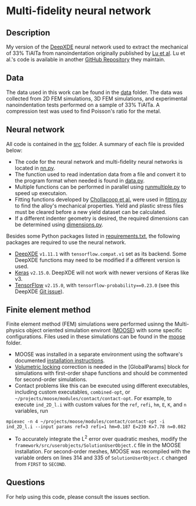 # Multi-fidelity neural network

## Description
My version of the [DeepXDE](https://doi.org/10.1137/19M1274067) neural network used to extract the mechanical of 33% TiAlTa from nanoindentation originally published by [Lu et al](https://doi.org/10.1073/pnas.1922210117). Lu et al.'s code is available in another [GitHub Repository](https://github.com/lululxvi/deep-learning-for-indentation) they maintain.

## Data
The data used in this work can be found in the [data](data) folder. The data was collected from 2D FEM simulations, 3D FEM simulations, and experimental nanoindentation tests performed on a sample of 33% TiAlTa. A compression test was used to find Poisson's ratio for the metal.

## Neural network
All code is contained in the [src](src) folder. A summary of each file is provided below:
- The code for the neural network and multi-fidelity neural networks is located in [nn.py](src/nn.py).
- The function used to read indentation data from a file and convert it to the program format when needed is found in [data.py](src/data.py).
- Multiple functions can be performed in parallel using [runmultiple.py](src/runmultiple.py) to speed up executaion.
- Fitting functions developed by [Chollacoop et al.](https://doi.org/10.1016/S1359-6454(03)00186-1) were used in [fitting.py](src/fitting.py) to find the alloy's mechanical properties. Yield and plastic stress files must be cleared before a new yield dataset can be calculated.
- If a different indenter geometry is desired, the required dimensions can be determined using [dimensions.py](src/dimensions.py).

Besides some Python packages listed in [requirements.txt](src/requirements.txt), the following packages are required to use the neural network.
- [DeepXDE](https://github.com/lululxvi/deepxde) `v1.11.1` with `tensorflow.compat.v1` set as its backend. Some DeepXDE functions may need to be modified if a different version is used.
- [Keras](https://keras.io/) `v2.15.0`. DeepXDE will not work with newer versions of Keras like v3.
- [TensorFlow](https://www.tensorflow.org/) `v2.15.0`, with `tensorflow-probability==0.23.0` (see this DeepXDE [Git issue](https://github.com/lululxvi/deepxde/issues/1682)).

## Finite element method
Finite element method (FEM) simulations were performed usinng the Multi-physics object oriented simulation environt ([MOOSE](https://mooseframework.inl.gov/)) with some specific configurations. Files used in these simulations can be found in the [moose](moose) folder.
- MOOSE was installed in a separate environment using the software's documented [installation instructions](https://mooseframework.inl.gov/releases/moose/2021-09-15/getting_started/installation/). 
- [Volumetric locking](https://mooseframework.inl.gov/modules/solid_mechanics/VolumetricLocking.html) correction is needed in the \[GlobalParams\] block for simulations with first-order shape functions and should be commented for second-order simulations.
- Contact problems like this can be executed using different executables, including custom executables, `combined-opt`, or `~/projects/moose/modules/contact/contact-opt`. For example, to execute `ind_2D_l.i` with custom values for the `ref`, `refi`, `hm`, `E`, `K`, and `n` variables, run
```
mpiexec -n 4 ~/projects/moose/modules/contact/contact-opt -i ind_2D_l.i --input params ref=3 refi=1 hm=0.187 E=230 K=7.78 n=0.082
```
- To accurately integrate the $`\text{L}^2`$ error over quadratic meshes, modify the `framework/src/userobjects/SolutionUserObject.C` file in the MOOSE installation. For second-order meshes, MOOSE was recompiled with the variable orders on lines 314 and 335 of `SolutionUserObject.C` changed from `FIRST` to `SECOND`.

## Questions
For help using this code, please consult the issues section.